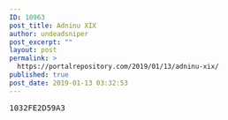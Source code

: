 ```yaml
---
ID: 10963
post_title: Adninu XIX
author: undeadsniper
post_excerpt: ""
layout: post
permalink: >
  https://portalrepository.com/2019/01/13/adninu-xix/
published: true
post_date: 2019-01-13 03:32:53
---
```

<pre>1032FE2D59A3</pre>